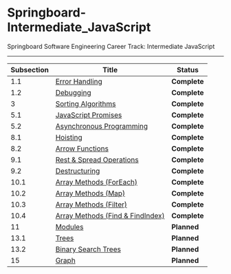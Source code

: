 # Springboard-Intermediate_JavaScript
Springboard Software Engineering Career Track: Intermediate JavaScript

---
| Subsection | Title                                                                        | Status          |
| ---------- | ---------------------------------------------------------------------------- | --------------- |
| 1.1        | [Error Handling](./01_1-Error_Handling/)                                     | <b>Complete</b> |
| 1.2        | [Debugging](./01_2-Debugging/)                                               | <b>Complete</b> |
| 3          | [Sorting Algorithms](./03-Sorting_Algorithms/)                               | <b>Complete</b> |
| 5.1        | [JavaScript Promises](./05_1-JavaScript_Promises/)                           | <b>Complete</b> |
| 5.2        | [Asynchronous Programming](./05_2-Asynchronous_JavaScript/)                  | <b>Complete</b> |
| 8.1        | [Hoisting](./08_1-Hoisting/)                                                 | <b>Complete</b> |
| 8.2        | [Arrow Functions](./08_2-Arrow_Functions/)                                   | <b>Complete</b> |
| 9.1        | [Rest & Spread Operations](./09_1-Rest_And_Spread_Operations/)               | <b>Complete</b> |
| 9.2        | [Destructuring](./09_2-Destructuring/)                                       | <b>Complete</b> |
| 10.1       | [Array Methods (ForEach)](./10_1-Array_Methods_ForEach/)                     | <b>Complete</b> |
| 10.2       | [Array Methods (Map)](./10_2-Array_Methods_Map/)                             | <b>Complete</b> |
| 10.3       | [Array Methods (Filter)](./10_3-Array_Methods_Filter/)                       | <b>Complete</b> |
| 10.4       | [Array Methods (Find & FindIndex)](./10_4-Array_Methods_Find_And_FindIndex/) | <b>Complete</b> |
| 11         | [Modules](./11-Modules/)                                                     | <b>Planned</b>  |
| 13.1       | [Trees](./13_1-Trees/)                                                       | <b>Planned</b>  |
| 13.2       | [Binary Search Trees](./13_2-Binary_Search_Trees/)                           | <b>Planned</b>  |
| 15         | [Graph](./15-Graph/)                                                         | <b>Planned</b>  |